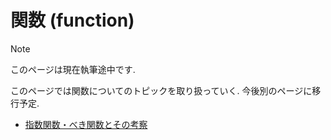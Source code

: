 # 関数 (function)

> [!NOTE]
> このページは現在執筆途中です.

このページでは関数についてのトピックを取り扱っていく.
今後別のページに移行予定.

- [指数関数・べき関数とその考察](function/exponential-function.md)